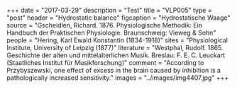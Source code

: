 +++
date = "2017-03-29"
description = "Test"
title = "VLP005"
type = "post"
header = "Hydrostatic balance"
figcaption = "Hydrostatische Waage"
source = "Gscheidlen, Richard. 1876. Physiologische Methodik: Ein Handbuch der Praktischen Physiologie. Braunschweig: Vieweg & Sohn"
people = "Hering, Karl Ewald Konstantin (1834-1918)"
sites = "Physiological Institute, University of Leipzig (1877)"
literature = "Westphal, Rudolf. 1865. Geschichte der alten und mittelalterlichen Musik. Breslau: F. E. C. Leuckart (Staatliches Institut für Musikforschung)"
comment = "According to Przybyszewski, one effect of excess in the brain caused by inhibition is a pathologically increased sensitivity."
images = "../images/img4407.jpg"
+++
